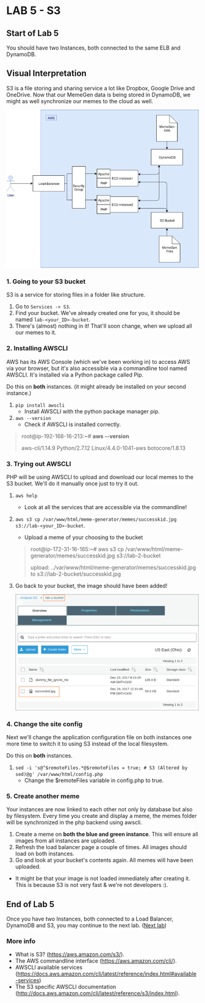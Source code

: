 # **LAB 5 - S3** #

## Start of Lab 5 ##
You should have two Instances, both connected to the same ELB and DynamoDB.

## Visual Interpretation ##
S3 is a file storing and sharing service a lot like Dropbox, Google Drive and OneDrive.
Now that our MemeGen data is being stored in DynamoDB, we might as well synchronize our memes to the cloud as well.

![](../Images/Lab5.png?raw=true)

### 1. Going to your S3 bucket ###
S3 is a service for storing files in a folder like structure. 

1. Go to `Services -> S3`.
1. Find your bucket. We've already created one for you, it should be named `lab-<your_ID>-bucket`.
1. There's (almost) nothing in it! That'll soon change, when we upload all our memes to it.
    
### 2. Installing AWSCLI ###
AWS has its AWS Console (which we've been working in) to access AWS via your browser, but it's also accessible via a commandline tool named AWSCLI. It's installed via a Python package called Pip.

Do this on **both** instances. (it might already be installed on your second instance.)

1. `pip install awscli`
    *  Install AWSCLI with the python package manager pip.
1. `aws --version`
    *  Check if AWSCLI is installed correctly.

> root@ip-192-168-16-213:~# **aws --version**
>
> aws-cli/1.14.9 Python/2.7.12 Linux/4.4.0-1041-aws botocore/1.8.13

### 3. Trying out AWSCLI ###
PHP will be using AWSCLI to upload and download our local memes to the S3 bucket. We'll do it manually once just to try it out. 

1. `aws help`
    * Look at all the services that are accessible via the commandline!
1. `aws s3 cp /var/www/html/meme-generator/memes/successkid.jpg s3://lab-<your_ID>-bucket`.
    * Upload a meme of your choosing to the bucket 
    
    > root@ip-172-31-16-165:~# aws s3 cp /var/www/html/meme-generator/memes/successkid.jpg s3://lab-2-bucket
    >
    > upload: ../var/www/html/meme-generator/memes/successkid.jpg to s3://lab-2-bucket/successkid.jpg

1. Go back to your bucket, the image should have been added!

    ![](../Images/S3BucketContents.png?raw=true)

### 4. Change the site config ###
Next we'll change the application configuration file on both instances one more time to switch it to using S3 instead of the local filesystem.

Do this on **both** instances.

1. `sed -i 's@^$remoteFiles.*@$remoteFiles = true; # S3 (Altered by sed)@g' /var/www/html/config.php`
    * Change the $remoteFiles variable in config.php to true.

### 5. Create another meme ###
Your instances are now linked to each other not only by database but also by filesystem. Every time you create and display a meme, the memes folder will be synchronized in the php backend using awscli.

1. Create a meme on **both the blue and green instance**. This will ensure all images from all instances are uploaded.
1. Refresh the load balancer page a couple of times. All images should load on both instances.
1. Go and look at your bucket's contents again. All memes will have been uploaded.

* It might be that your image is not loaded immediately after creating it. This is because S3 is not very fast & we're not developers :).

## End of Lab 5 ##
Once you have two Instances, both connected to a Load Balancer, DynamoDB and S3, you may continue to the next lab. ([Next lab](../Lab%206%20-%20Route%2053)) 

### More info ###

* What is S3? (https://aws.amazon.com/s3/).
* The AWS commandline interface (https://aws.amazon.com/cli/).
* AWSCLI available services (https://docs.aws.amazon.com/cli/latest/reference/index.html#available-services)
* The S3 specific AWSCLI documentation (http://docs.aws.amazon.com/cli/latest/reference/s3/index.html).
